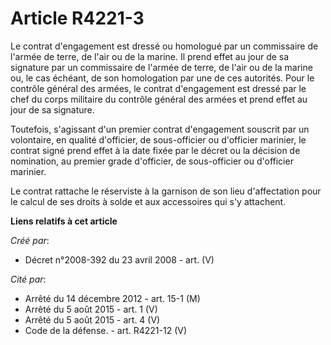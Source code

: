 # Article R4221-3

Le contrat d'engagement est dressé ou homologué par un commissaire de l'armée de terre, de l'air ou de la marine. Il prend
effet au jour de sa signature par un commissaire de l'armée de terre, de l'air ou de la marine ou, le cas échéant, de son
homologation par une de ces autorités. Pour le contrôle général des armées, le contrat d'engagement est dressé par le chef du
corps militaire du contrôle général des armées et prend effet au jour de sa signature.

Toutefois, s'agissant d'un premier contrat d'engagement souscrit par un volontaire, en qualité d'officier, de sous-officier
ou d'officier marinier, le contrat signé prend effet à la date fixée par le décret ou la décision de nomination, au premier
grade d'officier, de sous-officier ou d'officier marinier.

Le contrat rattache le réserviste à la garnison de son lieu d'affectation pour le calcul de ses droits à solde et aux
accessoires qui s'y attachent.

**Liens relatifs à cet article**

_Créé par_:

  - Décret n°2008-392 du 23 avril 2008 - art. (V)

_Cité par_:

  - Arrêté du 14 décembre 2012 - art. 15-1 (M)
  - Arrêté du 5 août 2015 - art. 1 (V)
  - Arrêté du 5 août 2015 - art. 4 (V)
  - Code de la défense. - art. R4221-12 (V)

